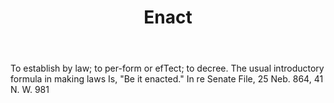 ---
title: Enact
letter: E
permalink: "/definitions/bld-enact.html"
body: To establish by law; to per-form or efTect; to decree. The usual introductory
  formula in making laws Is, "Be it enacted." In re Senate File, 25 Neb. 864, 41 N.
  W. 981
published_at: '2018-07-07'
source: Black's Law Dictionary 2nd Ed (1910)
layout: post
---